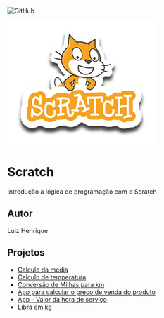 ![GitHub](https://img.shields.io/github/license/luizynhoo/Scratch?style=plastic)

![Scratch](https://github.com/Luizynhoo/Scratch/blob/main/assets/icons/scratch.png)

# Scratch
Introdução a lógica de programação com o Scratch
## Autor
Luiz Henrique

## Projetos
- [Calculo da media](https://scratch.mit.edu/projects/882634745) 
- [Calculo de temperatura](https://scratch.mit.edu/projects/882609225)
- [Conversão de Milhas para km](https://scratch.mit.edu/projects/884617954)
- [App para calcular o preço de venda do produto](https://scratch.mit.edu/projects/884655680)
- [App - Valor da hora de serviço](https://scratch.mit.edu/projects/884978196)
- [Libra em kg](https://scratch.mit.edu/projects/885001399)
